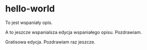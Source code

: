 # hello-world
To jest wspaniały opis.

A to jeszcze wspanialsza edycja wspaniałego opisu. Pozdrawiam.

Gratisowa edycja. Pozdrawiam raz jeszcze.
